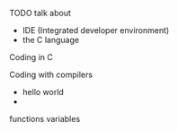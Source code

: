 TODO talk about
- IDE (Integrated developer environment)
- the C language

Coding in C

Coding with compilers
 - hello world
 - 

functions
variables
